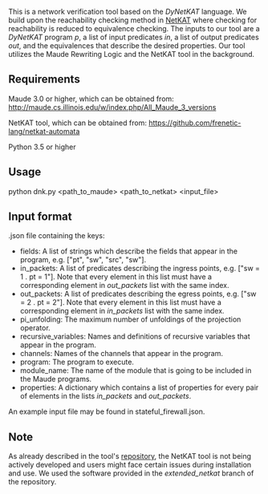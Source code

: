 This is a network verification tool based on the *DyNetKAT* language. We build upon the reachability checking method in [NetKAT](https://dl.acm.org/doi/10.1145/2578855.2535862) where checking for reachability is reduced to equivalence checking. The inputs to our tool are a *DyNetKAT* program *p*, a list of input predicates *in*, a list of output predicates *out*, and the equivalences that describe the desired properties. Our tool utilizes the Maude Rewriting Logic and the NetKAT tool in the background.


## Requirements

Maude 3.0 or higher, which can be obtained from:
http://maude.cs.illinois.edu/w/index.php/All_Maude_3_versions

NetKAT tool, which can be obtained from:
https://github.com/frenetic-lang/netkat-automata

Python 3.5 or higher


## Usage

python dnk.py <path_to_maude> <path_to_netkat> <input_file>


## Input format

.json file containing the keys:

* fields: A list of strings which describe the fields that appear in the program, e.g. ["pt", "sw", "src", "sw"].
* in_packets: A list of predicates describing the ingress points, e.g. ["sw = 1 . pt = 1"]. Note that every element in this list must have a corresponding element in *out_packets* list with the same index. 
* out_packets: A list of predicates describing the egress points, e.g. ["sw = 2 . pt = 2"]. Note that every element in this list must have a corresponding element in *in_packets* list with the same index. 
* pi_unfolding: The maximum number of unfoldings of the projection operator.
* recursive_variables: Names and definitions of recursive variables that appear in the program.
* channels: Names of the channels that appear in the program.
* program: The program to execute.
* module_name: The name of the module that is going to be included in the Maude programs.
* properties: A dictionary which contains a list of properties for every pair of elements in the lists *in_packets* and *out_packets*. 

An example input file may be found in stateful_firewall.json.


## Note

As already described in the tool's [repository](https://github.com/frenetic-lang/netkat-automata), the NetKAT tool is not being actively developed and users might face certain issues during installation and use. We used the software provided in the *extended_netkat* branch of the repository.
